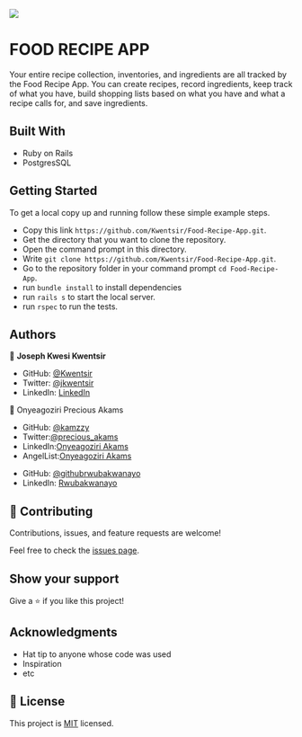 ![](https://img.shields.io/badge/Microverse-blueviolet)

# FOOD RECIPE APP

Your entire recipe collection, inventories, and ingredients are all tracked by the Food Recipe App. You can create recipes, record ingredients, keep track of what you have, build shopping lists based on what you have and what a recipe calls for, and save ingredients.

## Built With

- Ruby on Rails
- PostgresSQL

## Getting Started

To get a local copy up and running follow these simple example steps.

- Copy this link `https://github.com/Kwentsir/Food-Recipe-App.git`.
- Get the directory that you want to clone the repository.
- Open the command prompt in this directory.
- Write `git clone https://github.com/Kwentsir/Food-Recipe-App.git`.
- Go to the repository folder in your command prompt `cd Food-Recipe-App`.
- run `bundle install` to install dependencies
- run `rails s` to start the local server.
- run `rspec` to run the tests.

## Authors

👤 **Joseph Kwesi Kwentsir**

- GitHub: [@Kwentsir](https://github.com/Kwentsir/)
- Twitter: [@jkwentsir](https://twitter.com/jkwentsir)
- LinkedIn: [LinkedIn](https://www.linkedin.com/in/josephkwentsir/)

👤 Onyeagoziri Precious Akams

* GitHub: [@kamzzy](https://github.com/kamzzy)
* Twitter:[@precious_akams](https://twitter.com/precious_akams)
* LinkedIn:[Onyeagoziri Akams](https://www.linkedin.com/in/onyeagoziri-akams/)
* AngelList:[Onyeagoziri Akams](https://angel.co/u/onyeagoziri-akams)

- GitHub: [@githubrwubakwanayo](https://github.com/RWUBAKWANAYO)
- LinkedIn: [Rwubakwanayo](https://www.linkedin.com/in/rwubakwanayo-olivier)

## 🤝 Contributing

Contributions, issues, and feature requests are welcome!

Feel free to check the [issues page](../../issues/).

## Show your support

Give a ⭐️ if you like this project!

## Acknowledgments

- Hat tip to anyone whose code was used
- Inspiration
- etc

## 📝 License

This project is [MIT](./MIT.md) licensed.